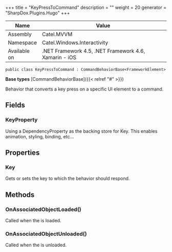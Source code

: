 

+++
title = "KeyPressToCommand" 
description = ""
weight = 20
generator = "SharpDox.Plugins.Hugo"
+++

Name|Value
---|---
Assembly|Catel.MVVM
Namespace|Catel.Windows.Interactivity
Available on|.NET Framework 4.5, .NET Framework 4.6, Xamarin - iOS

```
public class KeyPressToCommand : CommandBehaviorBase<FrameworkElement>
```

**Base types**
[CommandBehaviorBase]({{< relref "#" >}})

Behavior that converts a key press on a specific UI element to a command.

## Fields

### KeyProperty

Using a DependencyProperty as the backing store for Key. This enables animation, styling, binding, etc...

## Properties

### Key

Gets or sets the key to which the behavior should respond.

## Methods

### OnAssociatedObjectLoaded()

Called when the is loaded.

### OnAssociatedObjectUnloaded()

Called when the is unloaded.

